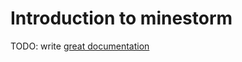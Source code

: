 # Introduction to minestorm

TODO: write [great documentation](http://jacobian.org/writing/what-to-write/)
